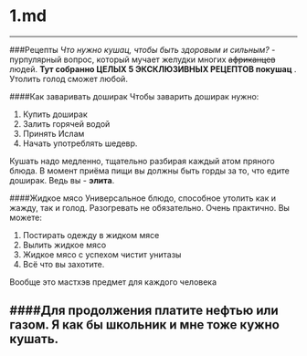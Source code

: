 1.md
=============

---
###Рецепты
*Что нужно кушац, чтобы быть здоровым и сильным?* - пурпулярный вопрос, который мучает желудки многих ~~африканцев~~ людей. **Тут собранно ЦЕЛЫХ 5 ЭКСКЛЮЗИВНЫХ РЕЦЕПТОВ покушац** . Утолить голод сможет любой.

####Как заваривать доширак
Чтобы заварить доширак нужно:

                
1. Купить доширак
2. Залить горячей водой
3. Принять Ислам
4. Начать употреблять шедевр.
                
Кушать надо медленно, тщательно разбирая каждый атом пряного блюда.
В момент приёма пищи вы должны быть горды за то, что едите доширак. Ведь вы - **элита**.
				
####Жидкое мясо
Универсальное блюдо, способное утолить как и жажду, так и голод.
Разогревать не обязательно. Очень практично.
Вы можете:
                
1. Постирать одежду в жидком мясе
2. Вылить жидкое мясо
3. Жидкое мясо с успехом чистит унитазы
4. Всё что вы захотите.
                
Вообще это мастхэв предмет для каждого человека
				
####Для продолжения платите нефтью или газом. Я как бы школьник и мне тоже кужно кушать.
---